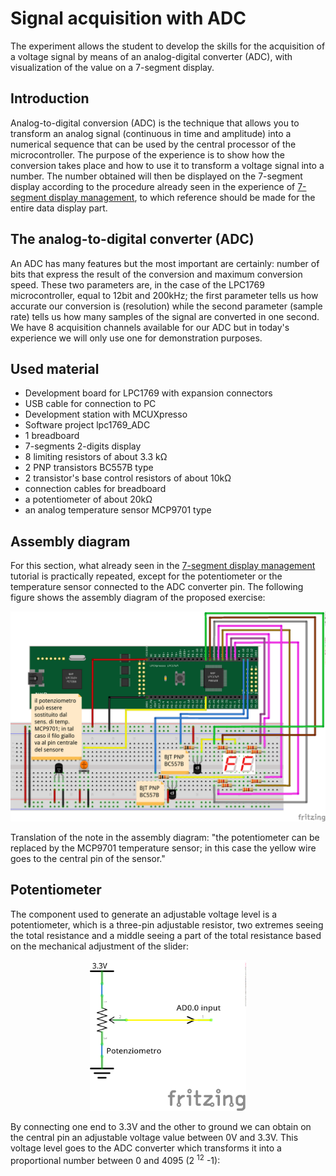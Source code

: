 # Signal acquisition with ADC
The experiment allows the student to develop the skills for the acquisition of a voltage signal by means of an analog-digital converter (ADC), with visualization of the value on a 7-segment display.
## Introduction
Analog-to-digital conversion (ADC) is the technique that allows you to transform an analog signal (continuous in time and amplitude) into a numerical sequence that can be used by the central processor of the microcontroller. The purpose of the experience is to show how the conversion takes place and how to use it to transform a voltage signal into a number. The number obtained will then be displayed on the 7-segment display according to the procedure already seen in the experience of     [7-segment display management](../lpc1769_7seg#7-segment-display-management), to which reference should be made for the entire data display part.
## The analog-to-digital converter (ADC)
An ADC has many features but the most important are certainly: number of bits that express the result of the conversion and maximum conversion speed. These two parameters are, in the case of the LPC1769 microcontroller, equal to 12bit and 200kHz; the first parameter tells us how accurate our conversion is (resolution) while the second parameter (sample rate) tells us how many samples of the signal are converted in one second. We have 8 acquisition channels available for our ADC but in today's experience we will only use one for demonstration purposes.
## Used material
* Development board for LPC1769 with expansion connectors
* USB cable for connection to PC
* Development station with MCUXpresso
* Software project lpc1769_ADC
* 1 breadboard
* 7-segments 2-digits display
* 8 limiting resistors of about 3.3 kΩ
* 2 PNP transistors BC557B type
* 2 transistor's base control resistors of about 10kΩ
* connection cables for breadboard
* a potentiometer of about 20kΩ
* an analog temperature sensor MCP9701 type
## Assembly diagram
For this section, what already seen in the [7-segment display management](../lpc1769_7seg#7-segment-display-management) tutorial is practically repeated, except for the potentiometer or the temperature sensor connected to the ADC converter pin. The following figure shows the assembly diagram of the proposed exercise:
<p align="center">
  <img src="pic/ADC_bb.png" width=800/>
</p>
Translation of the note in the assembly diagram: "the potentiometer can be replaced by the MCP9701 temperature sensor; in this case the yellow wire goes to the central pin of the sensor."

## Potentiometer
The component used to generate an adjustable voltage level is a potentiometer, which is a three-pin adjustable resistor, two extremes seeing the total resistance and a middle seeing a part of the total resistance based on the mechanical adjustment of the slider:
<p align="center">
  <img src="pic/pot_schem.png" width=250/>
</p>
By connecting one end to 3.3V and the other to ground we can obtain on the central pin an adjustable voltage value between 0V and 3.3V. This voltage level goes to the ADC converter which transforms it into a proportional number between 0 and 4095 (2 <sup>12</sup> -1):
